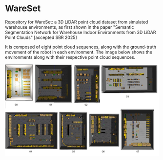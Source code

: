 # WareSet
Repository for WareSet: a 3D LiDAR point cloud dataset from simulated warehouse environments, as first shown in the paper "Semantic Segmentation Network for Warehouse Indoor Environments from 3D LiDAR Point Clouds" [accepted SBR 2025]

It is composed of eight point cloud sequences, along with the ground-truth movement of the robot in each environment. The image below shows the environments along with their respective point cloud sequences.

![simulated environments](https://github.com/DeskFanzin/WareSet/blob/main/pics/simulated_environments.png?raw=true)
